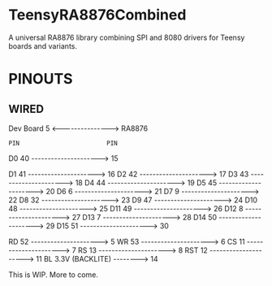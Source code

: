 # TeensyRA8876Combined
A universal RA8876 library combining SPI and 8080 drivers for Teensy boards and variants.

# PINOUTS
## WIRED
Dev Board 5 <---------------> RA8876

    PIN                        PIN

D0  40 --------------------->  15

D1  41 --------------------->  16
D2  42 --------------------->  17
D3  43 --------------------->  18
D4  44 --------------------->  19
D5  45 --------------------->  20
D6   6 --------------------->  21
D7   9 --------------------->  22
D8  32 --------------------->  23
D9  47 --------------------->  24
D10 48 --------------------->  25
D11 49 --------------------->  26
D12  8 --------------------->  27
D13  7 --------------------->  28
D14 50 --------------------->  29
D15 51 --------------------->  30

RD  52 --------------------->   5
WR  53 --------------------->   6
CS  11 --------------------->   7
RS  13 --------------------->   8
RST 12 --------------------->  11
BL  3.3V (BACKLITE) -------->  14

This is WIP. More to come.
